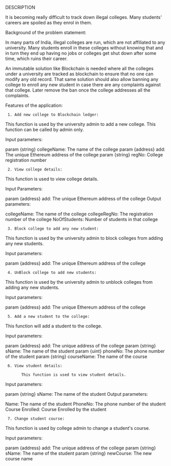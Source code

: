 DESCRIPTION

It is becoming really difficult to track down illegal colleges. Many students' careers are spoiled as they enrol in them.

 

Background of the problem statement:

In many parts of India, illegal colleges are run, which are not affiliated to any university. Many students enroll in these colleges without knowing that and in turn they end up having no jobs or colleges get shut down after some time, which ruins their career.

An immutable solution like Blockchain is needed where all the colleges under a university are tracked as blockchain to ensure that no one can modify any old record. That same solution should also allow banning any college to enroll any new student in case there are any complaints against that college. Later remove the ban once the college addresses all the complaints.

 

Features of the application:

     1. Add new college to Blockchain ledger:

This function is used by the university admin to add a new college. This function can be called by admin only.

 Input parameters:

param {string} collegeName: The name of the college
param {address} add: The unique Ethereum address of the college
param {string} regNo: College registration number
   

     2. View college details:

This function is used to view college details.

Input Parameters:

param {address} add: The unique Ethereum address of the college
Output parameters:

collegeName: The name of the college
collegeRegNo: The registration number of the college
NoOfStudents: Number of students in that college
 

     3. Block college to add any new student:

This function is used by the university admin to block colleges from adding any new students.

Input parameters:

param {address} add: The unique Ethereum address of the college
 

     4. UnBlock college to add new students:

This function is used by the university admin to unblock colleges from adding any new students.

Input parameters:

param {address} add: The unique Ethereum address of the college
 

     5. Add a new student to the college:

This function will add a student to the college.

Input parameters:

param {address} add: The unique address of the college
param {string} sName: The name of the student
param {uint} phoneNo: The phone number of the student
param {string} courseName: The name of the course
 

     6. View student details:

           This function is used to view student details.

Input parameters:

param {string} sName: The name of the student
Output parameters:

Name: The name of the student
PhoneNo: The phone number of the student
Course Enrolled: Course Enrolled by the student
 

     7. Change student course:

This function is used by college admin to change a student's course.

Input parameters:

param {address} add: The unique address of the college
param {string} sName: The name of the student
param {string} newCourse: The new course name
